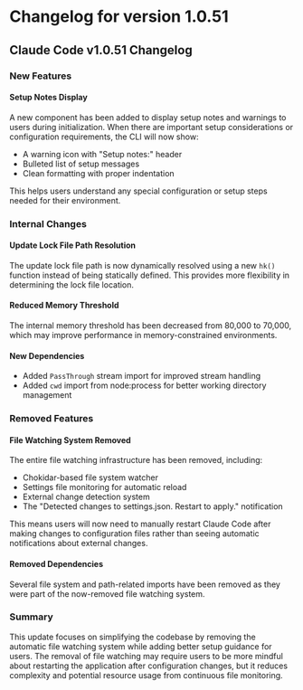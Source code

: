 # Changelog for version 1.0.51

## Claude Code v1.0.51 Changelog

### New Features

#### Setup Notes Display
A new component has been added to display setup notes and warnings to users during initialization. When there are important setup considerations or configuration requirements, the CLI will now show:
- A warning icon with "Setup notes:" header
- Bulleted list of setup messages
- Clean formatting with proper indentation

This helps users understand any special configuration or setup steps needed for their environment.

### Internal Changes

#### Update Lock File Path Resolution
The update lock file path is now dynamically resolved using a new `hk()` function instead of being statically defined. This provides more flexibility in determining the lock file location.

#### Reduced Memory Threshold
The internal memory threshold has been decreased from 80,000 to 70,000, which may improve performance in memory-constrained environments.

#### New Dependencies
- Added `PassThrough` stream import for improved stream handling
- Added `cwd` import from node:process for better working directory management

### Removed Features

#### File Watching System Removed
The entire file watching infrastructure has been removed, including:
- Chokidar-based file system watcher
- Settings file monitoring for automatic reload
- External change detection system
- The "Detected changes to settings.json. Restart to apply." notification

This means users will now need to manually restart Claude Code after making changes to configuration files rather than seeing automatic notifications about external changes.

#### Removed Dependencies
Several file system and path-related imports have been removed as they were part of the now-removed file watching system.

### Summary
This update focuses on simplifying the codebase by removing the automatic file watching system while adding better setup guidance for users. The removal of file watching may require users to be more mindful about restarting the application after configuration changes, but it reduces complexity and potential resource usage from continuous file monitoring.

